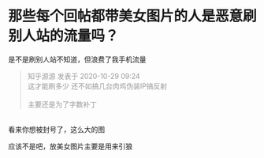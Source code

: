 # 那些每个回帖都带美女图片的人是恶意刷别人站的流量吗？


是不是刷别人站不知道，但浪费了我手机流量

<div class="quote"><blockquote><font color="#999999">知乎源源 发表于 2020-10-29 09:24</font><br />
<font color="#999999">这才能刷多少 还不如搞几台肉鸡伪装IP搞反射<br />
<br />
主要还是为了字数补丁<br />
</font></blockquote></div><br />
看来你想被封号了，这么大的图

应该不是吧，放美女图片主要是用来引狼
